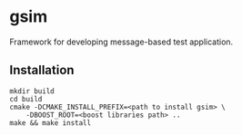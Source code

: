 gsim
====

Framework for developing message-based test application.

Installation
------------

    mkdir build
    cd build
    cmake -DCMAKE_INSTALL_PREFIX=<path to install gsim> \
        -DBOOST_ROOT=<boost libraries path> ..
    make && make install

